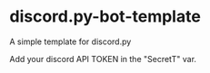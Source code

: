 # discord.py-bot-template
A simple template for discord.py

Add your discord API TOKEN in the "SecretT" var.
